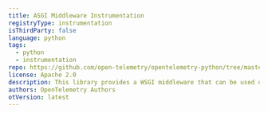 ```yaml
---
title: ASGI Middleware Instrumentation
registryType: instrumentation
isThirdParty: false
language: python
tags:
  - python
  - instrumentation
repo: https://github.com/open-telemetry/opentelemetry-python/tree/master/instrumentation/opentelemetry-instrumentation-asgi
license: Apache 2.0
description: This library provides a WSGI middleware that can be used on any ASGI framework (such as Django / Flask) to track requests timing through OpenTelemetry.
authors: OpenTelemetry Authors
otVersion: latest
---
```

